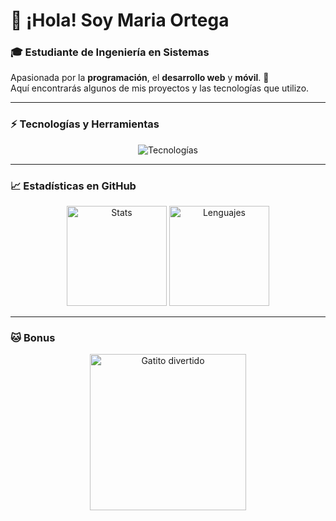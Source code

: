 # 👋 ¡Hola! Soy **Maria Ortega**  

### 🎓 Estudiante de Ingeniería en Sistemas  
Apasionada por la **programación**, el **desarrollo web** y **móvil**. 🚀  
Aquí encontrarás algunos de mis proyectos y las tecnologías que utilizo.  

---

### ⚡ Tecnologías y Herramientas  
<div align="center">
  <img src="https://skillicons.dev/icons?i=html,css,js,ts,php,python,java,dart,flutter,laravel,filament,firebase,docker,vscode" alt="Tecnologías" />
</div>  

---

### 📈 Estadísticas en GitHub  
<div align="center">
  <img src="https://github-readme-stats.vercel.app/api?username=masamasa28&show_icons=true&theme=tokyonight&hide_border=true" height="160" alt="Stats"/>  
  <img src="https://github-readme-stats.vercel.app/api/top-langs/?username=masamasa28&layout=compact&theme=tokyonight&hide_border=true" height="160" alt="Lenguajes"/>  
</div>  

---

### 🐱 Bonus  
<div align="center">
  <img src="https://cataas.com/cat/gif" alt="Gatito divertido" width="250"/>
</div>
